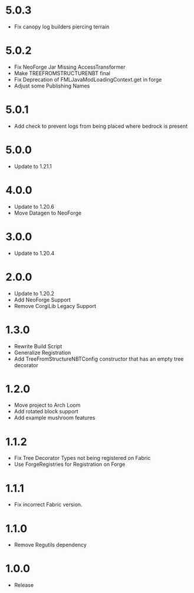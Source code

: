 # 5.0.3
* Fix canopy log builders piercing terrain

# 5.0.2
* Fix NeoForge Jar Missing AccessTransformer
* Make TREEFROMSTRUCTURENBT final
* Fix Deprecation of FMLJavaModLoadingContext.get in forge
* Adjust some Publishing Names

# 5.0.1
* Add check to prevent logs from being placed where bedrock is present

# 5.0.0
* Update to 1.21.1

# 4.0.0
* Update to 1.20.6
* Move Datagen to NeoForge

# 3.0.0
* Update to 1.20.4

# 2.0.0
* Update to 1.20.2
* Add NeoForge Support
* Remove CorgiLib Legacy Support

# 1.3.0
* Rewrite Build Script
* Generalize Registration
* Add TreeFromStructureNBTConfig constructor that has an empty tree decorator

# 1.2.0
* Move project to Arch Loom
* Add rotated block support
* Add example mushroom features

# 1.1.2
* Fix Tree Decorator Types not being registered on Fabric
* Use ForgeRegistries for Registration on Forge

# 1.1.1
* Fix incorrect Fabric version.

# 1.1.0
* Remove Regutils dependency

# 1.0.0
* Release